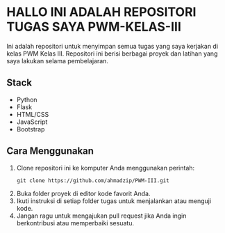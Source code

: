 # HALLO INI ADALAH REPOSITORI TUGAS SAYA PWM-KELAS-III

Ini adalah repositori untuk menyimpan semua tugas yang saya kerjakan di kelas PWM Kelas III. Repositori ini berisi berbagai proyek dan latihan yang saya lakukan selama pembelajaran.

## Stack

- Python
- Flask
- HTML/CSS
- JavaScript
- Bootstrap

## Cara Menggunakan

1. Clone repositori ini ke komputer Anda menggunakan perintah:
   ```
   git clone https://github.com/ahmadzip/PWM-III.git
   ```
2. Buka folder proyek di editor kode favorit Anda.
3. Ikuti instruksi di setiap folder tugas untuk menjalankan atau menguji kode.
4. Jangan ragu untuk mengajukan pull request jika Anda ingin berkontribusi atau memperbaiki sesuatu.
